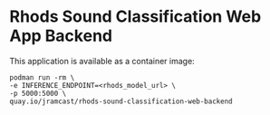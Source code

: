 # Rhods Sound Classification Web App Backend

This application is available as a container image:

```
podman run -rm \
-e INFERENCE_ENDPOINT=<rhods_model_url> \
-p 5000:5000 \
quay.io/jramcast/rhods-sound-classification-web-backend
```